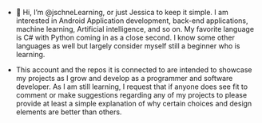 - 👋 Hi, I’m @jschneLearning, or just Jessica to keep it simple. I am interested in Android Application development, back-end applications, machine learning, Artificial intelligence, and so on. My favorite language is C# with Python coming in as a close second. I know some other languages as well but largely consider myself still a beginner who is learning. 

- This account and the repos it is connected to are intended to showcase my projects as I grow and develop as a programmer and software developer. As I am still learning, I request that if anyone does see fit to comment or make suggestions regarding any of my projects to please provide at least a simple explanation of why certain choices and design elements are better than others. 
